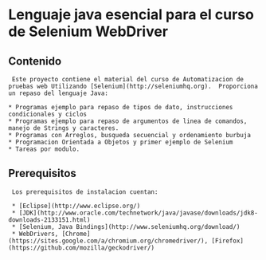 # Lenguaje java esencial para el curso de Selenium WebDriver

## Contenido

     Este proyecto contiene el material del curso de Automatizacion de pruebas web Utilizando [Selenium](http://seleniumhq.org).  Proporciona un repaso del lenguaje Java:

    * Programas ejemplo para repaso de tipos de dato, instrucciones condicionales y ciclos
    * Programas ejemplo para repaso de argumentos de linea de comandos, manejo de Strings y caracteres.
    * Programas con Arreglos, busqueda secuencial y ordenamiento burbuja
    * Programacion Orientada a Objetos y primer ejemplo de Selenium
    * Tareas por modulo.

## Prerequisitos

     Los prerequisitos de instalacion cuentan:  

     * [Eclipse](http://www.eclipse.org/)
     * [JDK](http://www.oracle.com/technetwork/java/javase/downloads/jdk8-downloads-2133151.html)
     * [Selenium, Java Bindings](http://www.seleniumhq.org/download/)
     * WebDrivers, [Chrome](https://sites.google.com/a/chromium.org/chromedriver/), [Firefox](https://github.com/mozilla/geckodriver/)

